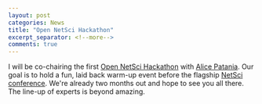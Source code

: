 ```yaml
---
layout: post
categories: News
title: "Open NetSci Hackathon"
excerpt_separator: <!--more-->
comments: true
---
```



I will be co-chairing the first [Open NetSci Hackathon](https://opennetsci.github.io/) with [Alice Patania](https://alpatania.github.io).
Our goal is to hold a fun, laid back warm-up event before the flagship [NetSci conference](http://netsci2019.com/).
We're already two months out and hope to see you all there. 
The line-up of experts is beyond amazing.

